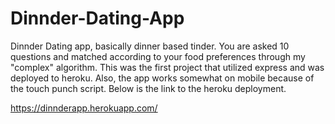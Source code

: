 # Dinnder-Dating-App
Dinnder Dating app, basically dinner based tinder. You are asked 10 questions and matched according to your food preferences through my "complex" algorithm. This was the first project that utilized express and was deployed to heroku. Also, the app works somewhat on mobile because of the touch punch script. Below is the link to the heroku deployment. 

https://dinnderapp.herokuapp.com/
